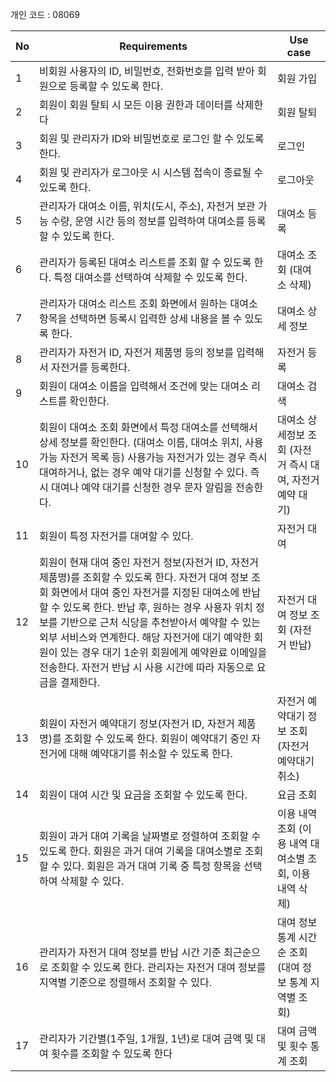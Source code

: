 개인 코드 : 08069

| No  | Requirements | Use case |
| --- | ------------ | -------- |
| 1 | 비회원 사용자의 ID, 비밀번호, 전화번호를 입력 받아 회원으로 등록할 수 있도록 한다. | 회원 가입 |
| 2 | 회원이 회원 탈퇴 시 모든 이용 권한과 데이터를 삭제한다 | 회원 탈퇴 |
| 3 | 회원 및 관리자가 ID와 비밀번호로 로그인 할 수 있도록 한다. | 로그인 |
| 4 | 회원 및 관리자가 로그아웃 시 시스템 접속이 종료될 수 있도록 한다. | 로그아웃 |
| 5 | 관리자가 대여소 이름, 위치(도시, 주소), 자전거 보관 가능 수량, 운영 시간 등의 정보를 입력하여 대여소를 등록할 수 있도록 한다. | 대여소 등록 |
| 6 | 관리자가 등록된 대여소 리스트를 조회 할 수 있도록 한다. 특정 대여소를 선택하여 삭제할 수 있도록 한다. | 대여소 조회 (대여소 삭제) |
| 7 | 관리자가 대여소 리스트 조회 화면에서 원하는 대여소 항목을 선택하면 등록시 입력한 상세 내용을 볼 수 있도록 한다. | 대여소 상세 정보 |
| 8 | 관리자가 자전거 ID, 자전거 제품명 등의 정보를 입력해서 자전거를 등록한다. | 자전거 등록 |
| 9 | 회원이 대여소 이름을 입력해서 조건에 맞는 대여소 리스트를 확인한다. | 대여소 검색 |
| 10 | 회원이 대여소 조회 화면에서 특정 대여소를 선택해서 상세 정보를 확인한다. (대여소 이름, 대여소 위치, 사용 가능 자전거 목록 등) 사용가능 자전거가 있는 경우 즉시 대여하거나, 없는 경우 예약 대기를 신청할 수 있다. 즉시 대여나 예약 대기를 신청한 경우 문자 알림을 전송한다. | 대여소 상세정보 조회 (자전거 즉시 대여, 자전거 예약 대기) |
| 11 | 회원이 특정 자전거를 대여할 수 있다. | 자전거 대여 |
| 12 | 회원이 현재 대여 중인 자전거 정보(자전거 ID, 자전거 제품명)를 조회할 수 있도록 한다. 자전거 대여 정보 조회 화면에서 대여 중인 자전거를 지정된 대여소에 반납할 수 있도록 한다. 반납 후, 원하는 경우 사용자 위치 정보를 기반으로 근처 식당을 추천받아서 예약할 수 있는 외부 서비스와 연계한다. 해당 자전거에 대기 예약한 회원이 있는 경우 대기 1순위 회원에게 예약완료 이메일을 전송한다. 자전거 반납 시 사용 시간에 따라 자동으로 요금을 결제한다. | 자전거 대여 정보 조회 (자전거 반납) |
| 13 | 회원이 자전거 예약대기 정보(자전거 ID, 자전거 제품명)를 조회할 수 있도록 한다. 회원이 예약대기 중인 자전거에 대해 예약대기를 취소할 수 있도록 한다. | 자전거 예약대기 정보 조회 (자전거 예약대기 취소) |
| 14 | 회원이 대여 시간 및 요금을 조회할 수 있도록 한다. | 요금 조회 |
| 15 | 회원이 과거 대여 기록을 날짜별로 정렬하여 조회할 수 있도록 한다. 회원은 과거 대여 기록을 대여소별로 조회할 수 있다. 회원은 과거 대여 기록 중 특정 항목을 선택하여 삭제할 수 있다. | 이용 내역 조회 (이용 내역 대여소별 조회, 이용 내역 삭제) |
| 16 | 관리자가 자전거 대여 정보를 반납 시간 기준 최근순으로 조회할 수 있도록 한다. 관리자는 자전거 대여 정보를 지역별 기준으로 정렬해서 조회할 수 있다. | 대여 정보 통계 시간순 조회 (대여 정보 통계 지역별 조회) |
| 17 | 관리자가 기간별(1주일, 1개월, 1년)로 대여 금액 및 대여 횟수를 조회할 수 있도록 한다 | 대여 금액 및 횟수 통계 조회 |
